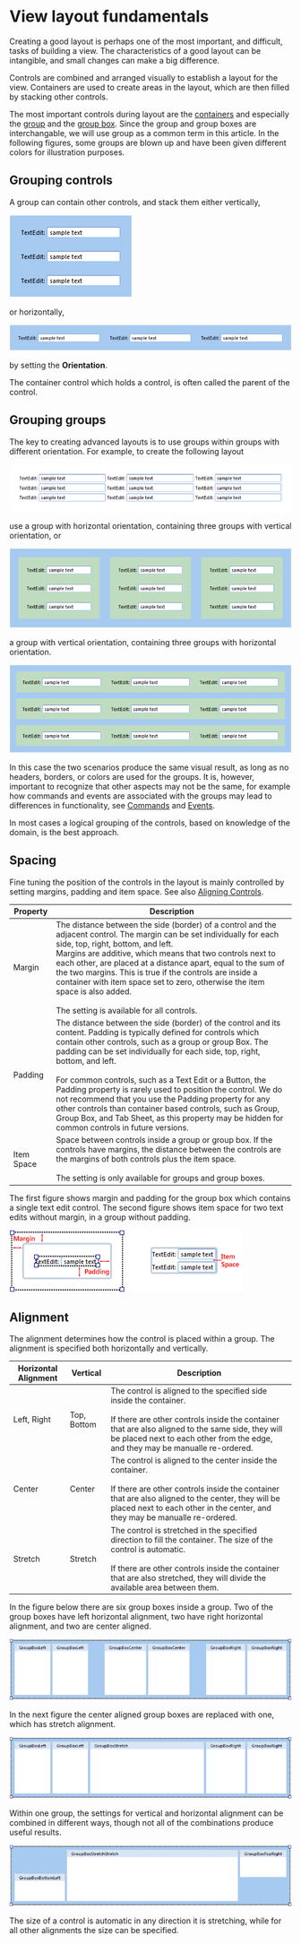 # View layout fundamentals

Creating a good layout is perhaps one of the most important, and difficult, tasks of building a view. The characteristics of a good layout can be intangible, and small changes can make a big difference.

Controls are combined and arranged visually to establish a layout for the view. Containers are used to create areas in the layout, which are then filled by stacking other controls.

The most important controls during layout are the [containers](desktop-controls/containers/index.md) and especially the [group](desktop-controls/containers/group.md) and the [group box](desktop-controls/containers/group-box.md). Since the group and group boxes are interchangable, we will use group as a common term in this article. In the following figures, some groups are blown up and have been given different colors for illustration purposes.


## Grouping controls

A group can contain other controls, and stack them either vertically,

![ID8879253177584B2C.png](media/ID8879253177584B2C.png)

or horizontally,

![ID31B8E91C5BFF43AA.png](media/ID31B8E91C5BFF43AA.png)

by setting the **Orientation**.

The container control which holds a control, is often called the parent of the control.



## Grouping groups

The key to creating advanced layouts is to use groups within groups with different orientation. For example, to create the following layout

![IDA83D141541CB47EE.png](media/IDA83D141541CB47EE.png)

use a group with horizontal orientation, containing three groups with vertical orientation, or

![IDA8A98CE7CDD544A9.png](media/IDA8A98CE7CDD544A9.png)

a group with vertical orientation, containing three groups with horizontal orientation.

![IDDC4137ABE2794757.png](media/IDDC4137ABE2794757.png)

In this case the two scenarios produce the same visual result, as long as no headers, borders, or colors are used for the groups. It is, however, important to recognize that other aspects may not be the same, for example how commands and events are associated with the groups may lead to differences in functionality, see [Commands](../commands.md) and [Events](../events.md).

In most cases a logical grouping of the controls, based on knowledge of the domain, is the best approach.



## Spacing

Fine tuning the position of the controls in the layout is mainly controlled by setting margins, padding and item space. See also [Aligning Controls](view-layout-fundamentals.md).

Property          | Description
------------------|-------------------
Margin            | The distance between the side (border) of a control and the adjacent control. The margin can be set individually for each side, top, right, bottom, and left.<br>Margins are additive, which means that two controls next to each other, are placed at a distance apart, equal to the sum of the two margins. This is true if the controls are inside a container with item space set to zero, otherwise the item space is also added.<br><br>The setting is available for all controls.
Padding           | The distance between the side (border) of the control and its content. Padding is typically defined for controls which contain other controls, such as a group or group Box. The padding can be set individually for each side, top, right, bottom, and left.<br><br>For common controls, such as a Text Edit or a Button, the Padding property is rarely used to position the control. We do not recommend that you use the Padding property for any other controls than container based controls, such as Group, Group Box, and Tab Sheet, as this property may be hidden for common controls in future versions.
Item Space        | Space between controls inside a group or group box. If the controls have margins, the distance between the controls are the margins of both controls plus the item space.<br><br>The setting is only available for groups and group boxes.


The first figure shows margin and padding for the group box which contains a single text edit control. The second figure shows item space for two text edits without margin, in a group without padding.

![ID5396E38645D14699.png](media/ID5396E38645D14699.png)  ![ID614AB514749B4462.png](media/ID614AB514749B4462.png)



## Alignment

The alignment determines how the control is placed within a group. The alignment is specified both horizontally and vertically.

Horizontal Alignment    | Vertical           | Description
------------------------|--------------------|---------------------
Left, Right             | Top, Bottom        | The control is aligned to the specified side inside the container.<br><br>If there are other controls inside the container that are also aligned to the same side, they will be placed next to each other from the edge, and they may be manualle re-ordered.
Center                  | Center             | The control is aligned to the center inside the container.<br><br>If there are other controls inside the container that are also aligned to the center, they will be placed next to each other in the center, and they may be manualle re-ordered.
Stretch                 | Stretch            | The control is stretched in the specified direction to fill the container. The size of the control is automatic.<br><br>If there are other controls inside the container that are also stretched, they will divide the available area between them.


In the figure below there are six group boxes inside a group. Two of the group boxes have left horizontal alignment, two have right horizontal alignment, and two are center aligned.

![ID4AC49C8D16894040.png](media/ID4AC49C8D16894040.png)

In the next figure the center aligned group boxes are replaced with one, which has stretch alignment.

![ID22F09433057440BB.png](media/ID22F09433057440BB.png)

Within one group, the settings for vertical and horizontal alignment can be combined in different ways, though not all of the combinations produce useful results.

![ID7F6EA1AE2C9F454E.png](media/ID7F6EA1AE2C9F454E.png)

The size of a control is automatic in any direction it is stretching, while for all other alignments the size can be specified.

